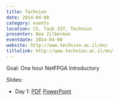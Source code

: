 ```yaml
---
title: Technion
date: 2014-04-08
category: events
location: CS, Taub 337, Technion
presenter: Noa Zilberman
eventdate: 2014-04-08
website: http://www.technion.ac.il/en/
titlelink: http://www.technion.ac.il/en/
---
```


Goal: One hour NetFPGA Introductory

Slides:
- Day 1: [PDF](http://www.cl.cam.ac.uk/~nz247/talks/netfpga-short-talk-2014_Technion.pdf) [PowerPoint](http://www.cl.cam.ac.uk/~nz247/talks/netfpga-short-talk-2014_Technion.pptx)
